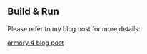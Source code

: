 ## Build & Run

Please refer to my blog post for more details:

[armory 4 blog post](https://lizerengeorge.com/posts/2025/10/armory4/)